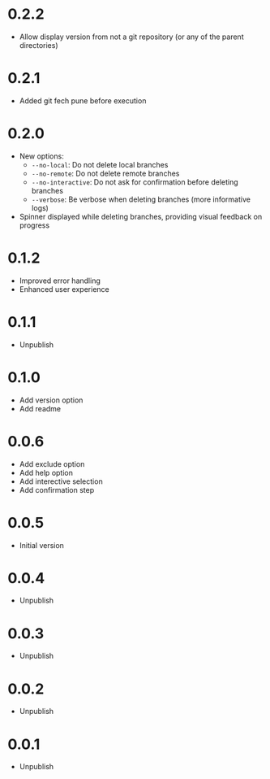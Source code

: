 # 0.2.2

- Allow display version from not a git repository (or any of the parent directories)

# 0.2.1

- Added git fech pune before execution

# 0.2.0

- New options:
  - `--no-local`: Do not delete local branches
  - `--no-remote`: Do not delete remote branches
  - `--no-interactive`: Do not ask for confirmation before deleting branches
  - `--verbose`: Be verbose when deleting branches (more informative logs)
- Spinner displayed while deleting branches, providing visual feedback on progress

# 0.1.2

- Improved error handling
- Enhanced user experience

# 0.1.1

- Unpublish

# 0.1.0

- Add version option
- Add readme

# 0.0.6

- Add exclude option
- Add help option
- Add interective selection
- Add confirmation step

# 0.0.5

- Initial version

# 0.0.4

- Unpublish

# 0.0.3

- Unpublish

# 0.0.2

- Unpublish

# 0.0.1

- Unpublish
